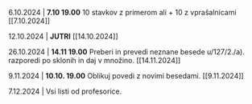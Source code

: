6.10.2024 | **7.10 19.00**
10 stavkov z primerom ali + 10 z vprašalnicami
[[7.10.2024]]

12.10.2024 | **JUTRI**
[[14.10.2024]]

26.10.2024 | **14.11 19.00**
Preberi in prevedi neznane besede u/127/2./a).
razporedi po sklonih in daj v množino.
[[14.11.2024]]

9.11.2024 | **10.10. 19.00**
Oblikuj povedi z novimi besedami.
[[9.11.2024]]

7.12.2024 | 
Vsi listi od profesorice.